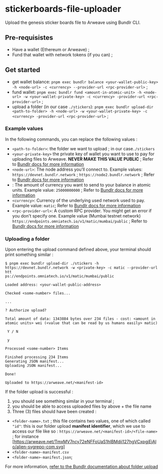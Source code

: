 # stickerboards-file-uploader

Upload the genesis sticker boards file to Arweave using Bundlr CLI.

## Pre-requisistes
- Have a wallet (Ethereum or Arweave) ;
- Fund that wallet with network tokens (if you can) ; 

## Get started
- get wallet balance: `pnpm exec bundlr balance <your-wallet-public-key> -h <node-url> -c <currency> --provider-url <rpc-provider-url>` ;
- fund wallet: `pnpm exec bundlr fund <amount-in-atomic-unit> -h <node-url> -w <your-wallet-private-key> -c <currency> -provider-url <rpc-provider-url>` ;
- upload a folder (in our case `./stickers`): `pnpm exec bundlr upload-dir <path-to-folder> -h <node-url> -w <your-wallet-private-key> -c <currency> -provider-url <rpc-provider-url>` ;

### Example values
In the following commands, you can replace the following values :
- `<path-to-folder>`: the folder we want to upload ; in our case`./stickers`
- `<your-private-key>` the private key of wallet you want to use to pay for uploading files to Arweave. **NEVER MAKE THIS VALUE PUBLIC** ; Refer to [Bundlr docs for more information](https://docs.bundlr.network/developer-docs/sdk/connecting-node)
- `<node-url>`: The node address you’ll connect to. Example values:  `https://devnet.bundlr.network` ; `https://node2.bundlr.network` ; Refer to [Bundlr docs for more information](https://docs.bundlr.network/developer-docs/sdk/connecting-node)
- <amount-in-atomic-unit>: The amount of currency you want to send to your balance in atomic units. Example value: `25000000000` ; Refer to [Bundlr docs for more information](https://docs.bundlr.network/developer-docs/sdk/api/fund)
- `<currency>`: Currency of the underlying used network used to pay. Example value: `matic`; Refer to [Bundlr docs for more information](https://docs.bundlr.network/overview/supported-tokens)
- `<rpc-provider-url>`: A custom RPC provider. You might get an error if you don't specify one. Example value (Mumbai testnet network) `https://endpoints.omniatech.io/v1/matic/mumbai/public` ; Refer to [Bundlr docs for more information](https://docs.bundlr.network/developer-docs/sdk/connecting-node)



### Uploading a folder
Upon entering the upload command defined above, your terminal should print something similar :
```
$ pnpm exec bundlr upload-dir ./stickers -h https://devnet.bundlr.network -w <private-key> -c matic --provider-url htt
ps://endpoints.omniatech.io/v1/matic/mumbai/public

Loaded address: <your-wallet-public-address>

Checked <some-number> files...

...

? Authorize upload?

Total amount of data: 1343884 bytes over 234 files - cost: <amount in atomic units> wei (<value that can be read by us humans easily> matic)

 Y / N 
 
 y

Processed <some-number> Items

Finished processing 234 Items
Generating JSON manifest...
Uploading JSON manifest...

Done!

Uploaded to https://arweave.net/<manifest-id>

```

If the folder upload is successful : 

1. you should see something similar in your terminal ;
2. you should be able to access uploaded files by above + the file name
3. Three (3) files should have been created :
  - `<folder-name>.txt` ; this file contains two values, one of which called `"id"`: this is our folder upload **manifest identifier**, which we use to access our file like so : `https://arweave.net/<manifest-id>/<file-name>` ; for instance [https://arweave.net/TmxMV7ncy72eNFFoUaS1hlBMdii127hgVCxpgjEjAlo/alien-svgrepo-com.svg]
  - `<folder-name>-manifest.csv` 
  -  `<folder-name>-manifest.json`; 


For more information, [refer to the Bundlr documentation about folder upload](https://docs.bundlr.network/developer-docs/cli/uploading-a-folder)
